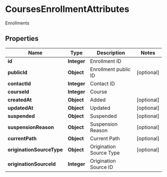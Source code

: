 

# CoursesEnrollmentAttributes

Enrollments

## Properties

| Name | Type | Description | Notes |
|------------ | ------------- | ------------- | -------------|
|**id** | **Integer** | Enrollment ID |  |
|**publicId** | **Object** | Enrollment public ID |  [optional] |
|**contactId** | **Integer** | Contact ID |  |
|**courseId** | **Integer** | Course |  |
|**createdAt** | **Object** | Added |  [optional] |
|**updatedAt** | **Object** | Updated |  [optional] |
|**suspended** | **Object** | Suspended |  [optional] |
|**suspensionReason** | **Object** | Suspension Reason |  [optional] |
|**currentPath** | **Object** | Current Path |  [optional] |
|**originationSourceType** | **Object** | Origination Source Type |  [optional] |
|**originationSourceId** | **Integer** | Origination Source ID |  |



